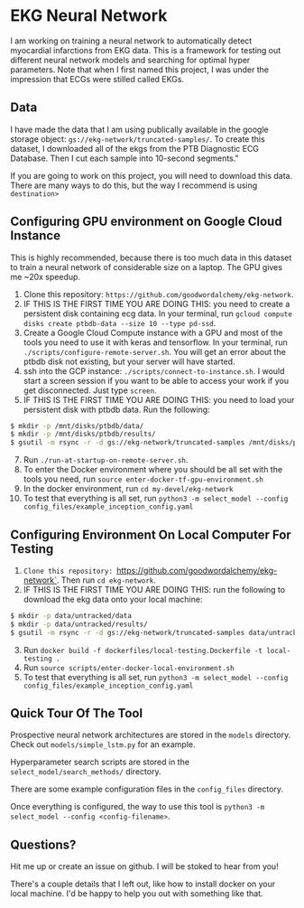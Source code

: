 # EKG Neural Network

I am working on training a neural network to automatically detect myocardial infarctions from EKG data.  This is a framework for testing out different neural network models and searching for optimal hyper parameters.  Note that when I first named this project, I was under the impression that ECGs were stilled called EKGs.

## Data
I have made the data that I am using publically available in the google storage object: `gs://ekg-network/truncated-samples/`.  To create this dataset, I downloaded all of the ekgs from the PTB Diagnostic ECG Database.  Then I cut each sample into 10-second segments."  

If you are going to work on this project, you will need to download this data.  There are many ways to do this, but the way I recommend is using `destination>`

## Configuring GPU environment on Google Cloud Instance
This is highly recommended, because there is too much data in this dataset to train a neural network of considerable size on a laptop.  The GPU gives me ~20x speedup.

1. Clone this repository: `https://github.com/goodwordalchemy/ekg-network`.
2. IF THIS IS THE FIRST TIME YOU ARE DOING THIS: you need to create a persistent disk containing ecg data.  In your terminal, run `gcloud compute disks create ptbdb-data --size 10 --type pd-ssd`.
3. Create a Google Cloud Compute instance with a GPU and most of the tools you need to use it with keras and tensorflow.  In your terminal, run `./scripts/configure-remote-server.sh`.  You will get an error about the ptbdb disk not existing, but your server will have started.  
4. ssh into the GCP instance: `./scripts/connect-to-instance.sh`.  I would start a screen session if you want to be able to access your work if you get disconnected.  Just type `screen`.
5. IF THIS IS THE FIRST TIME YOU ARE DOING THIS: you need to load your persistent disk with ptbdb data. Run the following:
```bash
$ mkdir -p /mnt/disks/ptbdb/data/
$ mkdir -p /mnt/disks/ptbdb/results/
$ gsutil -m rsync -r -d gs://ekg-network/truncated-samples /mnt/disks/ptbdb/data
```
7. Run `./run-at-startup-on-remote-server.sh`.
8. To enter the Docker environment where you should be all set with the tools you need, run `source enter-docker-tf-gpu-environment.sh`
9. In the docker environment, run `cd my-devel/ekg-network`
10. To test that everything is all set, run `python3 -m select_model --config config_files/example_inception_config.yaml`


## Configuring Environment On Local Computer For Testing
1. `Clone this repository: `https://github.com/goodwordalchemy/ekg-network`.  Then run `cd ekg-network`.
2. IF THIS IS THE FIRST TIME YOU ARE DOING THIS: run the following to download the ekg data onto your local machine:
```bash
$ mkdir -p data/untracked/data
$ mkdir -p data/untracked/results/
$ gsutil -m rsync -r -d gs://ekg-network/truncated-samples data/untracked/data
```
3. Run `docker build -f dockerfiles/local-testing.Dockerfile -t local-testing .`
4. Run `source scripts/enter-docker-local-environment.sh`
5. To test that everything is all set, run `python3 -m select_model --config config_files/example_inception_config.yaml`

## Quick Tour Of The Tool

Prospective neural network architectures are stored in the `models` directory.  Check out `models/simple_lstm.py` for an example.

Hyperparameter search scripts are stored in  the `select_model/search_methods/` directory.

There are some example configuration files in the `config_files` directory.

Once everything is configured, the way to use this tool is `python3 -m select_model --config <config-filename>`.

## Questions?
Hit me up or create an issue on github. I will be stoked to hear from you!

There's a couple details that I left out, like how to install docker on your local machine.  I'd be happy to help you out with something like that.
